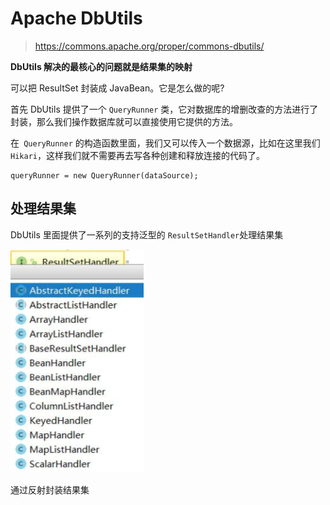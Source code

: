 # Apache DbUtils

> https://commons.apache.org/proper/commons-dbutils/

**DbUtils 解决的最核心的问题就是结果集的映射**

可以把 ResultSet 封装成 JavaBean。它是怎么做的呢?

首先 DbUtils 提供了一个 `QueryRunner` 类，它对数据库的增删改查的方法进行了封装，那么我们操作数据库就可以直接使用它提供的方法。

在` QueryRunner` 的构造函数里面，我们又可以传入一个数据源，比如在这里我们 `Hikari`，这样我们就不需要再去写各种创建和释放连接的代码了。

```
queryRunner = new QueryRunner(dataSource);
```

## 处理结果集

DbUtils 里面提供了一系列的支持泛型的 `ResultSetHandler`处理结果集

![image-20200628111244188](../../assets/image-20200628111244188.png)

通过反射封装结果集